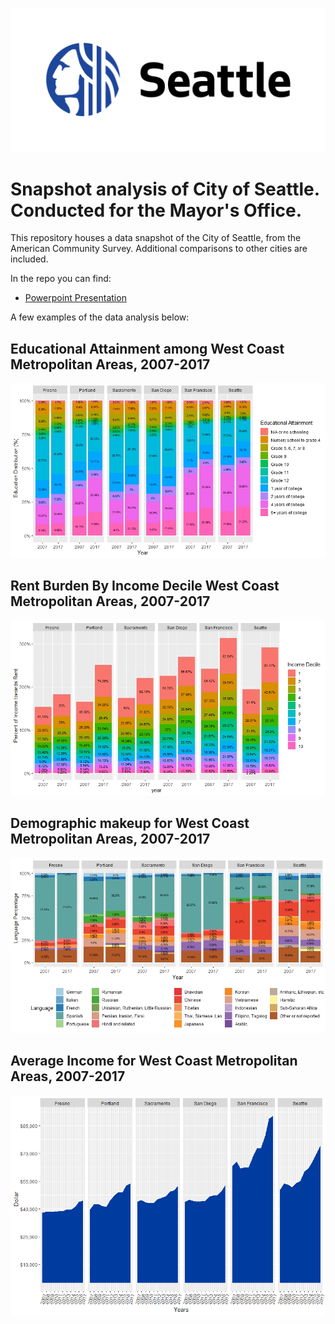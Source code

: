 ![test](https://github.com/EvanLih/SeattleFacts_Final/blob/master/Images/image2.png)
# Snapshot analysis of City of Seattle. Conducted for the Mayor's Office. 
This repository houses a data snapshot of the City of Seattle, from the American Community Survey. Additional comparisons to other cities are included. 

In the repo you can find:
* <a href="https://github.com/EvanLih/SeattleFacts_Final/blob/master/Skeleton_Presentation.pptx">Powerpoint Presentation</a>

A few examples of the data analysis below:

## Educational Attainment among West Coast Metropolitan Areas, 2007-2017
![test](https://github.com/EvanLih/SeattleFacts_Final/blob/master/Images/image21.jpeg)

## Rent Burden By Income Decile West Coast Metropolitan Areas, 2007-2017
![test](https://github.com/EvanLih/SeattleFacts_Final/blob/master/Images/image20.jpeg)

## Demographic makeup for West Coast Metropolitan Areas, 2007-2017
![test](https://github.com/EvanLih/SeattleFacts_Final/blob/master/Images/image28.jpeg)

## Average Income for West Coast Metropolitan Areas, 2007-2017
![test](https://github.com/EvanLih/SeattleFacts_Final/blob/master/Images/image30.png)

